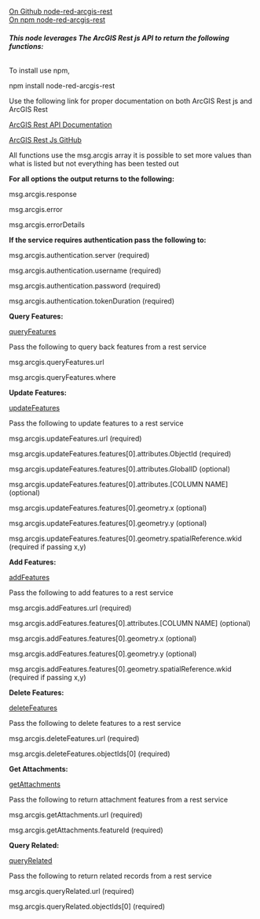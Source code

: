 [On Github node-red-arcgis-rest](https://github.com/MetaCEscher/node-red-arcgis-rest)  
[On npm node-red-arcgis-rest](https://www.npmjs.com/package/node-red-arcgis-rest) 

###### **This node leverages The ArcGIS Rest js API to return the following functions:** 


To install use npm,

npm install node-red-arcgis-rest

Use the following link for proper documentation on both ArcGIS Rest js and ArcGIS Rest

[ArcGIS Rest API Documentation](https://developers.arcgis.com/rest/) 

[ArcGIS Rest Js GitHub](https://github.com/Esri/arcgis-rest-js)

All functions use the msg.arcgis array it is possible to set more values than what is listed but not everything has been tested out

**For all options the output returns to the following:**

msg.arcgis.response

msg.arcgis.error

msg.arcgis.errorDetails


**If the service requires authentication pass the following to:**

msg.arcgis.authentication.server (required)

msg.arcgis.authentication.username (required)

msg.arcgis.authentication.password (required)

msg.arcgis.authentication.tokenDuration (required)



**Query Features:** 

[queryFeatures](https://esri.github.io/arcgis-rest-js/api/feature-layer/queryFeatures/) 

 Pass the following to query back features from a rest service
 
msg.arcgis.queryFeatures.url

msg.arcgis.queryFeatures.where


**Update Features:**

[updateFeatures](https://esri.github.io/arcgis-rest-js/api/feature-layer/updateFeatures/) 
 
Pass the following to update features to a rest service
 
msg.arcgis.updateFeatures.url (required)

msg.arcgis.updateFeatures.features[0].attributes.ObjectId (required)

msg.arcgis.updateFeatures.features[0].attributes.GlobalID (optional)

msg.arcgis.updateFeatures.features[0].attributes.[COLUMN NAME] (optional)

msg.arcgis.updateFeatures.features[0].geometry.x (optional)

msg.arcgis.updateFeatures.features[0].geometry.y (optional)

msg.arcgis.updateFeatures.features[0].geometry.spatialReference.wkid (required if passing x,y)


**Add Features:** 

[addFeatures](https://esri.github.io/arcgis-rest-js/api/feature-layer/addFeatures/)

Pass the following to add features to a rest service
 
msg.arcgis.addFeatures.url (required)

msg.arcgis.addFeatures.features[0].attributes.[COLUMN NAME] (optional)

msg.arcgis.addFeatures.features[0].geometry.x (optional)

msg.arcgis.addFeatures.features[0].geometry.y (optional)

msg.arcgis.addFeatures.features[0].geometry.spatialReference.wkid (required if passing x,y)

**Delete Features:**

 [deleteFeatures](https://esri.github.io/arcgis-rest-js/api/feature-layer/deleteFeatures/)

Pass the following to delete features to a rest service
 
msg.arcgis.deleteFeatures.url (required)

msg.arcgis.deleteFeatures.objectIds[0] (required)


**Get Attachments:** 

[getAttachments](https://esri.github.io/arcgis-rest-js/api/feature-layer/getAttachments/)


 Pass the following to return attachment features from a rest service
 
msg.arcgis.getAttachments.url (required)

msg.arcgis.getAttachments.featureId (required)


**Query Related:** 

[queryRelated](https://esri.github.io/arcgis-rest-js/api/feature-layer/queryRelated/)
 

Pass the following to return related records from a rest service
 
msg.arcgis.queryRelated.url (required)

msg.arcgis.queryRelated.objectIds[0] (required)



